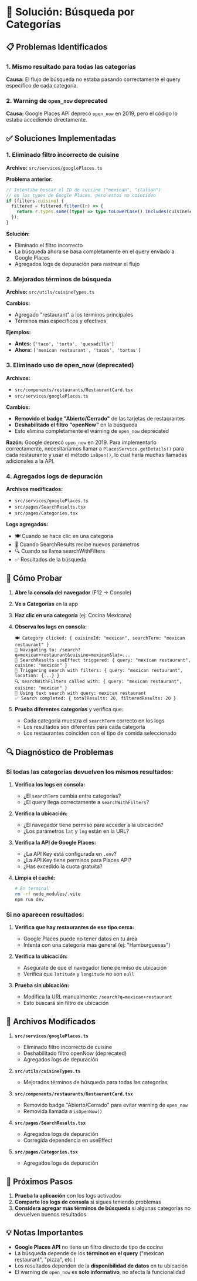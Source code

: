# 🔧 Solución: Búsqueda por Categorías

## 📋 Problemas Identificados

### 1. **Mismo resultado para todas las categorías**
**Causa:** El flujo de búsqueda no estaba pasando correctamente el query específico de cada categoría.

### 2. **Warning de `open_now` deprecated**
**Causa:** Google Places API deprecó `open_now` en 2019, pero el código lo estaba accediendo directamente.

## ✅ Soluciones Implementadas

### 1. Eliminado filtro incorrecto de cuisine
**Archivo:** `src/services/googlePlaces.ts`

**Problema anterior:**
```typescript
// Intentaba buscar el ID de cuisine ("mexican", "italian") 
// en los types de Google Places, pero estos no coinciden
if (filters.cuisine) {
  filtered = filtered.filter((r) => {
    return r.types.some((type) => type.toLowerCase().includes(cuisineSearchTerms));
  });
}
```

**Solución:**
- Eliminado el filtro incorrecto
- La búsqueda ahora se basa completamente en el query enviado a Google Places
- Agregados logs de depuración para rastrear el flujo

### 2. Mejorados términos de búsqueda
**Archivo:** `src/utils/cuisineTypes.ts`

**Cambios:**
- Agregado "restaurant" a los términos principales
- Términos más específicos y efectivos

**Ejemplos:**
- **Antes:** `['taco', 'torta', 'quesadilla']`
- **Ahora:** `['mexican restaurant', 'tacos', 'tortas']`

### 3. Eliminado uso de open_now (deprecated)
**Archivos:** 
- `src/components/restaurants/RestaurantCard.tsx`
- `src/services/googlePlaces.ts`

**Cambios:**
- **Removido el badge "Abierto/Cerrado"** de las tarjetas de restaurantes
- **Deshabilitado el filtro "openNow"** en la búsqueda
- Esto elimina completamente el warning de `open_now` deprecated

**Razón:** Google deprecó `open_now` en 2019. Para implementarlo correctamente, necesitaríamos llamar a `PlacesService.getDetails()` para cada restaurante y usar el método `isOpen()`, lo cual haría muchas llamadas adicionales a la API.

### 4. Agregados logs de depuración
**Archivos modificados:**
- `src/services/googlePlaces.ts`
- `src/pages/SearchResults.tsx`
- `src/pages/Categories.tsx`

**Logs agregados:**
- 🍽️ Cuando se hace clic en una categoría
- 🔄 Cuando SearchResults recibe nuevos parámetros
- 🔍 Cuando se llama searchWithFilters
- ✅ Resultados de la búsqueda

## 🧪 Cómo Probar

1. **Abre la consola del navegador** (F12 → Console)
2. **Ve a Categorías** en la app
3. **Haz clic en una categoría** (ej: Cocina Mexicana)
4. **Observa los logs en consola:**
   ```
   🍽️ Category clicked: { cuisineId: "mexican", searchTerm: "mexican restaurant" }
   📍 Navigating to: /search?q=mexican+restaurant&cuisine=mexican&lat=...
   🔄 SearchResults useEffect triggered: { query: "mexican restaurant", cuisine: "mexican" }
   🚀 Triggering search with filters: { query: "mexican restaurant", location: {...} }
   🔍 searchWithFilters called with: { query: "mexican restaurant", cuisine: "mexican" }
   🔎 Using text search with query: mexican restaurant
   ✅ Search completed: { totalResults: 20, filteredResults: 20 }
   ```

5. **Prueba diferentes categorías** y verifica que:
   - Cada categoría muestra el `searchTerm` correcto en los logs
   - Los resultados son diferentes para cada categoría
   - Los restaurantes coinciden con el tipo de comida seleccionado

## 🔍 Diagnóstico de Problemas

### Si todas las categorías devuelven los mismos resultados:

1. **Verifica los logs en consola:**
   - ¿El `searchTerm` cambia entre categorías?
   - ¿El query llega correctamente a `searchWithFilters`?

2. **Verifica la ubicación:**
   - ¿El navegador tiene permiso para acceder a la ubicación?
   - ¿Los parámetros `lat` y `lng` están en la URL?

3. **Verifica la API de Google Places:**
   - ¿La API Key está configurada en `.env`?
   - ¿La API Key tiene permisos para Places API?
   - ¿Has excedido la cuota gratuita?

4. **Limpia el caché:**
   ```bash
   # En terminal
   rm -rf node_modules/.vite
   npm run dev
   ```

### Si no aparecen resultados:

1. **Verifica que hay restaurantes de ese tipo cerca:**
   - Google Places puede no tener datos en tu área
   - Intenta con una categoría más general (ej: "Hamburguesas")

2. **Verifica la ubicación:**
   - Asegúrate de que el navegador tiene permiso de ubicación
   - Verifica que `latitude` y `longitude` no son `null`

3. **Prueba sin ubicación:**
   - Modifica la URL manualmente: `/search?q=mexican+restaurant`
   - Esto buscará sin filtro de ubicación

## 📝 Archivos Modificados

1. **`src/services/googlePlaces.ts`**
   - Eliminado filtro incorrecto de cuisine
   - Deshabilitado filtro openNow (deprecated)
   - Agregados logs de depuración

2. **`src/utils/cuisineTypes.ts`**
   - Mejorados términos de búsqueda para todas las categorías

3. **`src/components/restaurants/RestaurantCard.tsx`**
   - Removido badge "Abierto/Cerrado" para evitar warning de `open_now`
   - Removida llamada a `isOpenNow()`

4. **`src/pages/SearchResults.tsx`**
   - Agregados logs de depuración
   - Corregida dependencia en useEffect

5. **`src/pages/Categories.tsx`**
   - Agregados logs de depuración

## 🎯 Próximos Pasos

1. **Prueba la aplicación** con los logs activados
2. **Comparte los logs de consola** si sigues teniendo problemas
3. **Considera agregar más términos de búsqueda** si algunas categorías no devuelven buenos resultados

## 💡 Notas Importantes

- **Google Places API** no tiene un filtro directo de tipo de cocina
- La búsqueda depende de los **términos en el query** ("mexican restaurant", "pizza", etc.)
- Los resultados dependen de la **disponibilidad de datos** en tu ubicación
- El warning de `open_now` es **solo informativo**, no afecta la funcionalidad
